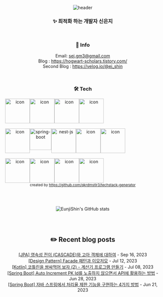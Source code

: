 <div align="center">

![header](https://capsule-render.vercel.app/api?type=waving&color=0:e0c3fc,100:a6c1ee&height=300&section=header&text=Woody's%20github&fontSize=90&fontColor=FFFFFF)
### ✨ 최적화 하는 개발자 신은지

</br>

 ### 🌱 Info 
Email: sej.gm3@gmail.com </br>
Blog : https://hogwart-scholars.tistory.com/ </br>
Second Blog : https://velog.io/@ej_shin 

</br>

### 🛠 Tech 
<p align="center">
<div style="display: flex; align-items: flex-start;">
<img src="https://techstack-generator.vercel.app/java-icon.svg" alt="icon" width="80" height="80" />
<img src="https://techstack-generator.vercel.app/js-icon.svg" alt="icon" width="80" height="80" />
<img src="https://techstack-generator.vercel.app/ts-icon.svg" alt="icon" width="80" height="80" />
<img src="https://techstack-generator.vercel.app/python-icon.svg" alt="icon" width="80" height="80" />
</div> </br>
<div style="display: flex; align-items: flex-start;">
<img src="https://techstack-generator.vercel.app/restapi-icon.svg" alt="icon" width="80" height="80" />
<img src="https://user-images.githubusercontent.com/38103085/181780616-1a299b1f-990a-468b-b708-dec753ba7851.png" alt="spring-boot" wide="70" height="70">
<img src="https://user-images.githubusercontent.com/38103085/201467463-63243cca-c2b4-4fef-8370-1e9327c50c84.svg" alt= "nest-js" wide="80" height="80">
<img src="https://techstack-generator.vercel.app/django-icon.svg" alt="icon" width="80" height="80" />
<img src="https://techstack-generator.vercel.app/graphql-icon.svg" alt="icon" width="80" height="80" />
</div> </br>
<div style="display: flex; align-items: flex-start;">
<img src="https://techstack-generator.vercel.app/mysql-icon.svg" alt="icon" width="80" height="80" />
<img src="https://techstack-generator.vercel.app/aws-icon.svg" alt="icon" width="80" height="80" />
<img src="https://techstack-generator.vercel.app/docker-icon.svg" alt="icon" width="80" height="80" />
<img src="https://techstack-generator.vercel.app/github-icon.svg" alt="icon" width="80" height="80" />
</div>
<sub>created by <a href="https://github.com/qkrdmstlr3/techstack-generator" target="_blank">https://github.com/qkrdmstlr3/techstack-generator</a>
</sub>  
</p>

</br></br>

![EunjiShin's GitHub stats](https://github-readme-stats.vercel.app/api?username=EunjiShin&show_icons=true&theme=buefy)

</br></br>

## ✏️ Recent blog posts

[[JPA] 영속성 전이 (CASCADE)와 고아 객체에 대하여](https://hogwart-scholars.tistory.com/entry/JPA-%EC%98%81%EC%86%8D%EC%84%B1-%EC%A0%84%EC%9D%B4-CASCADE%EC%99%80-%EA%B3%A0%EC%95%84-%EA%B0%9D%EC%B2%B4%EC%97%90-%EB%8C%80%ED%95%98%EC%97%AC) - Sep 16, 2023<br>
[[Design Pattern] Facade 패턴과 이모저모](https://hogwart-scholars.tistory.com/entry/Design-Pattern-Facade-%ED%8C%A8%ED%84%B4%EA%B3%BC-%EC%9D%B4%EB%AA%A8%EC%A0%80%EB%AA%A8) - Jul 12, 2023<br>
[[Kotlin] 코틀린을 쌈싸먹어 보자 (2) - 계산기 프로그램 만들기](https://hogwart-scholars.tistory.com/entry/Kotlin-%EC%BD%94%ED%8B%80%EB%A6%B0%EC%9D%84-%EC%8C%88%EC%8B%B8%EB%A8%B9%EC%96%B4-%EB%B3%B4%EC%9E%90-2-%EA%B3%84%EC%82%B0%EA%B8%B0-%ED%94%84%EB%A1%9C%EA%B7%B8%EB%9E%A8-%EB%A7%8C%EB%93%A4%EA%B8%B0) - Jul 08, 2023<br>
[[Spring Boot] Auto Increment PK Id를 노출하지 않으면서 API에 활용하는 방법](https://hogwart-scholars.tistory.com/entry/Spring-Boot-Auto-Increment-PK-Id%EB%A5%BC-%EB%85%B8%EC%B6%9C%ED%95%98%EC%A7%80-%EC%95%8A%EC%9C%BC%EB%A9%B4%EC%84%9C-API%EC%97%90-%ED%99%9C%EC%9A%A9%ED%95%98%EB%8A%94-%EB%B0%A9%EB%B2%95) - Jun 28, 2023<br>
[[Spring Boot] 자바 스프링에서 처리율 제한 기능을 구현하는 4가지 방법](https://hogwart-scholars.tistory.com/entry/Spring-Boot-%EC%9E%90%EB%B0%94-%EC%8A%A4%ED%94%84%EB%A7%81%EC%97%90%EC%84%9C-%EC%B2%98%EB%A6%AC%EC%9C%A8-%EC%A0%9C%ED%95%9C-%EA%B8%B0%EB%8A%A5%EC%9D%84-%EA%B5%AC%ED%98%84%ED%95%98%EB%8A%94-4%EA%B0%80%EC%A7%80-%EB%B0%A9%EB%B2%95) - Jun 21, 2023<br>
